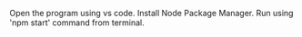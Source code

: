 Open the program using vs code.
Install Node Package Manager.
Run using 'npm start' command from terminal.
